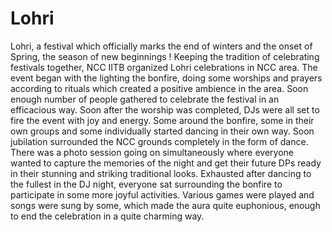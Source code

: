 # Lohri

Lohri, a festival which officially marks the end of winters and the onset of Spring, the season of new beginnings ! Keeping the
tradition of celebrating festivals together, NCC IITB organized Lohri celebrations in NCC area. The event began with the lighting
the bonfire, doing some worships and prayers according to rituals which created a positive ambience in the area. Soon enough number
of people gathered to celebrate the festival in an efficacious way. Soon after the worship was completed, DJs were all set to fire 
the event with joy and energy. Some around the bonfire, some in their own groups and some individually started dancing in their own 
way. Soon jubilation surrounded the NCC grounds completely in the form of dance. There was a photo session going on simultaneously 
where everyone wanted to capture the memories of the night and get their future DPs ready in their stunning and striking traditional
looks. Exhausted after dancing to the fullest in the DJ night, everyone sat surrounding the bonfire to participate in some more joyful
activities. Various games were played and songs were sung by some, which made the aura quite euphonious, enough to end the celebration
in a quite charming way.
